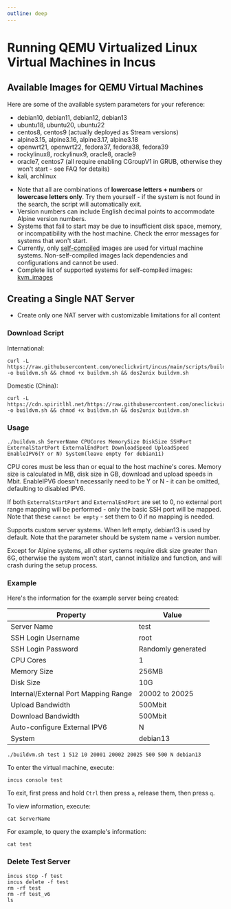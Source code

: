 ```yaml
---
outline: deep
---
```


# Running QEMU Virtualized Linux Virtual Machines in Incus

## Available Images for QEMU Virtual Machines

Here are some of the available system parameters for your reference:

- debian10, debian11, debian12, debian13
- ubuntu18, ubuntu20, ubuntu22
- centos8, centos9 (actually deployed as Stream versions)
- alpine3.15, alpine3.16, alpine3.17, alpine3.18
- openwrt21, openwrt22, fedora37, fedora38, fedora39
- rockylinux8, rockylinux9, oracle8, oracle9
- oracle7, centos7 (all require enabling CGroupV1 in GRUB, otherwise they won't start - see FAQ for details)
- kali, archlinux

* Note that all are combinations of **lowercase letters + numbers** or **lowercase letters only**. Try them yourself - if the system is not found in the search, the script will automatically exit.
* Version numbers can include English decimal points to accommodate Alpine version numbers.
* Systems that fail to start may be due to insufficient disk space, memory, or incompatibility with the host machine. Check the error messages for systems that won't start.
* Currently, only [self-compiled](https://github.com/oneclickvirt/incus_images) images are used for virtual machine systems. Non-self-compiled images lack dependencies and configurations and cannot be used.
* Complete list of supported systems for self-compiled images: [kvm_images](https://github.com/oneclickvirt/incus_images/releases/tag/kvm_images)

## Creating a Single NAT Server

- Create only one NAT server with customizable limitations for all content

### Download Script

International:

```shell
curl -L https://raw.githubusercontent.com/oneclickvirt/incus/main/scripts/buildvm.sh -o buildvm.sh && chmod +x buildvm.sh && dos2unix buildvm.sh
```

Domestic (China):

```shell
curl -L https://cdn.spiritlhl.net/https://raw.githubusercontent.com/oneclickvirt/incus/main/scripts/buildvm.sh -o buildvm.sh && chmod +x buildvm.sh && dos2unix buildvm.sh
```

### Usage

```
./buildvm.sh ServerName CPUCores MemorySize DiskSize SSHPort ExternalStartPort ExternalEndPort DownloadSpeed UploadSpeed EnableIPV6(Y or N) System(leave empty for debian11)
```

CPU cores must be less than or equal to the host machine's cores. Memory size is calculated in MB, disk size in GB, download and upload speeds in Mbit. EnableIPV6 doesn't necessarily need to be Y or N - it can be omitted, defaulting to disabled IPV6.

If both ```ExternalStartPort``` and ```ExternalEndPort``` are set to 0, no external port range mapping will be performed - only the basic SSH port will be mapped. Note that these ```cannot be empty``` - set them to 0 if no mapping is needed.

Supports custom server systems. When left empty, debian13 is used by default. Note that the parameter should be system name + version number.

Except for Alpine systems, all other systems require disk size greater than 6G, otherwise the system won't start, cannot initialize and function, and will crash during the setup process.

### Example

Here's the information for the example server being created:

| Property                           | Value          |
|-----------------------------------|----------------|
| Server Name                       | test           |
| SSH Login Username               | root           |
| SSH Login Password               | Randomly generated |
| CPU Cores                        | 1              |
| Memory Size                      | 256MB          |
| Disk Size                        | 10G            |
| Internal/External Port Mapping Range | 20002 to 20025 |
| Upload Bandwidth                 | 500Mbit        |
| Download Bandwidth               | 500Mbit        |
| Auto-configure External IPV6     | N              |
| System                           | debian13       |

```shell
./buildvm.sh test 1 512 10 20001 20002 20025 500 500 N debian13
```

To enter the virtual machine, execute:

```shell
incus console test
```

To exit, first press and hold ```Ctrl``` then press ```a```, release them, then press ```q```.

To view information, execute:

```shell
cat ServerName
```

For example, to query the example's information:

```shell
cat test
```

### Delete Test Server

```shell
incus stop -f test
incus delete -f test
rm -rf test
rm -rf test_v6
ls
```
